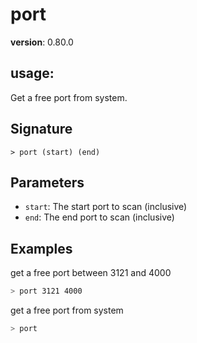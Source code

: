 # port

**version**: 0.80.0

## **usage**:

Get a free port from system.

## Signature

`> port (start) (end)`

## Parameters

- `start`: The start port to scan (inclusive)
- `end`: The end port to scan (inclusive)

## Examples

get a free port between 3121 and 4000

```bash
> port 3121 4000
```

get a free port from system

```bash
> port
```
